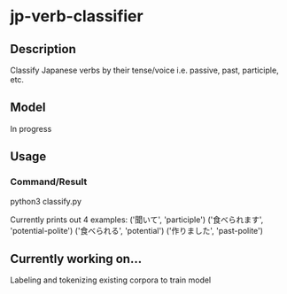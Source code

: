 # jp-verb-classifier

## Description
 Classify Japanese verbs by their tense/voice i.e. passive, past, participle, etc. 

## Model
 In progress

## Usage
### Command/Result
 python3 classify.py 

 Currently prints out 4 examples: 
 ('聞いて', 'participle')
 ('食べられます', 'potential-polite')
 ('食べられる', 'potential')
 ('作りました', 'past-polite')
 
## Currently working on...
  Labeling and tokenizing existing corpora to train model

